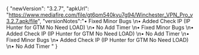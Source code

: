 { "newVersion": "3.2.7", "apkUrl": "https://www.mediafire.com/file/gt6pm540kyu7g94/Winchester_VPN_Pro_v3.2.7.apk/file", "versionNotes":"• Fixed Minor Bugs \n• Added Check IP (IP Hunter for GTM No Need LOAD) \n• No Add Timer    \n• Fixed Minor Bugs \n• Added Check IP (IP Hunter for GTM No Need LOAD) \n• No Add Timer \n• Fixed Minor Bugs \n• Added Check IP (IP Hunter for GTM No Need LOAD) \n• No Add Timer " }
